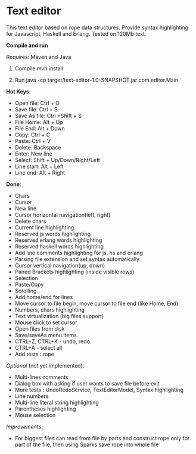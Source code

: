 # Text editor

This text editor based on rope data structures.
Provide syntax highlighting for Javascript, Haskell and Erlang.
Tested on 120Mb text.

**Compile and run**

Requires: Maven and Java

1) Compile
mvn install

2) Run
java -cp target/text-editor-1.0-SNAPSHOT.jar com.editor.Main

**Hot Keys**:

* Open file: Ctrl + O
* Save file: Ctrl + S
* Save As file: Ctrl +Shift + S
* File Home: Alt + Up
* File End: Alt + Down
* Copy: Ctrl + C
* Paste: Ctrl + V
* Delete: Backspace
* Enter: New line
* Select: Shift + Up/Down/Right/Left
* Line start: Alt + Left
* Line end: Alt + Right

**Done**:

* Chars
* Cursor
* New line
* Cursor horizontal navigation(left, right)
* Delete chars
* Current line highlighting
* Reserved js words highlighting
* Reserved erlang words highlighting
* Reserved haskell words highlighting
* Add line comments highlighting for js, hs and erlang
* Parsing file extension and set syntax automatically
* Cursor vertical navigation(up, down)
* Paired Brackets highlighting (inside visible rows)
* Selection
* Paste/Copy
* Scrolling
* Add home/end for lines
* Move cursor to file begin, move cursor to file end (like Home, End)
* Numbers, chars highlighting
* Text virtualization (big files support)
* Mouse click to set cursor
* Open files from disk
* Save/saveAs menu items
* CTRL+Z, CTRL+K - undo, redo
* CTRL+A - select all
* Add tests : rope

*Optional* (not yet implemented):

* Multi-lines comments
* Dialog box with asking if user wants to save file before exit
* More tests : UndoRedoService, TextEditorModel, Syntax highlighting
* Line numbers
* Multi-line literal string highlighting
* Parentheses highlighting
* Mouse selection

*Improvements*:

* For biggest files can read from file by parts and construct rope only for part of the file,
then using Sparks save rope into whole file